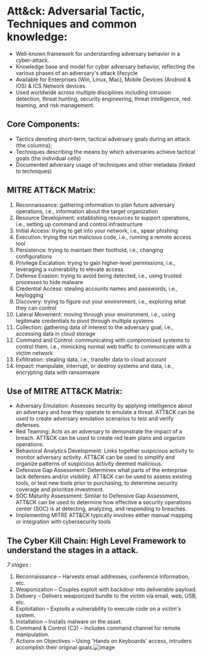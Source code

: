 # Att&ck: Adversarial Tactic, Techniques and common knowledge:

- Well-known framework for understanding adversary behavior in a cyber-attack. 
- Knowledge base and model for cyber adversary behavior, reflecting the various phases of an adversary's attack lifecycle
- Available for Enterprises (Win, Linux, Mac), Mobile Devices (Android & iOS) & ICS Network devices.
- Used worldwide across multiple disciplines including intrusion detection, threat hunting, security engineering, threat intelligence, red teaming, and risk management.

## Core Components:
- Tactics denoting short-term, tactical adversary goals during an attack (the columns);
- Techniques describing the means by which adversaries achieve tactical goals (the individual cells)
- Documented adversary usage of techniques and other metadata (linked to techniques)


## MITRE ATT&CK Matrix:
1. Reconnaissance: gathering information to plan future adversary operations, i.e., information about the target organization
2. Resource Development: establishing resources to support operations, i.e., setting up command and control infrastructure
3. Initial Access: trying to get into your network, i.e., spear phishing
4. Execution: trying the run malicious code, i.e., running a remote access tool
5. Persistence: trying to maintain their foothold, i.e., changing configurations
6. Privilege Escalation: trying to gain higher-level permissions, i.e., leveraging a vulnerability to elevate access
7. Defense Evasion: trying to avoid being detected, i.e., using trusted processes to hide malware
8. Credential Access: stealing accounts names and passwords, i.e., keylogging
9. Discovery: trying to figure out your environment, i.e., exploring what they can control
10. Lateral Movement: moving through your environment, i.e., using legitimate credentials to pivot through multiple systems
11. Collection: gathering data of interest to the adversary goal, i.e., accessing data in cloud storage
12. Command and Control: communicating with compromised systems to control them, i.e., mimicking normal web traffic to communicate with a victim network
13. Exfiltration: stealing data, i.e., transfer data to cloud account
14. Impact: manipulate, interrupt, or destroy systems and data, i.e., encrypting data with ransomware


## Use of MITRE ATT&CK Matrix:
- Adversary Emulation: Assesses security by applying intelligence about an adversary and how they operate to emulate a threat. ATT&CK can be used to create adversary emulation scenarios to test and verify defenses.
- Red Teaming: Acts as an adversary to demonstrate the impact of a breach. ATT&CK can be used to create red team plans and organize operations.
- Behavioral Analytics Development: Links together suspicious activity to monitor adversary activity. ATT&CK can be used to simplify and organize patterns of suspicious activity deemed malicious.
- Defensive Gap Assessment: Determines what parts of the enterprise lack defenses and/or visibility. ATT&CK can be used to assess existing tools, or test new tools prior to purchasing, to determine security coverage and prioritize investment.
- SOC Maturity Assessment: Similar to Defensive Gap Assessment, ATT&CK can be used to determine how effective a security operations center (SOC) is at detecting, analyzing, and responding to breaches.
- Implementing MITRE ATT&CK typically involves either manual mapping or integration with cybersecurity tools



###

## The Cyber Kill Chain: High Level Framework to understand the stages in a attack.

*7 stages* : 
1. Reconnaissance – Harvests email addresses, conference information, etc.
2. Weaponization – Couples exploit with backdoor into deliverable payload.
3. Delivery – Delivers weaponized bundle to the victim via email, web, USB, etc.
4. Exploitation – Exploits a vulnerability to execute code on a victim's system.
5. Installation – Installs malware on the asset.
6. Command & Control (C2) – Includes command channel for remote manipulation.
7. Actions on Objectives – Using 'Hands on Keyboards' access, intruders accomplish their original goals.![image](https://user-images.githubusercontent.com/40174034/209372094-2c5a72ab-98d6-4f64-845a-4e4ed9843e66.png)



